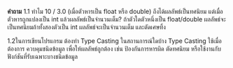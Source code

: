 __คำถาม__ 
1.1  ทำไม 10 / 3.0 (เมื่อตัวหารเป็น float หรือ double) ถึงได้ผลลัพธ์เป็นทศนิยม แต่เมื่อตัวหารถูกแปลงเป็น int แล้วผลลัพธ์เป็นจำนวนเต็ม?
ถ้าตัวใดตัวหนึ่งเป็น float/double ผลลัพธ์จะเป็นทศนิยมถ้าทั้งสองตัวเป็น int  ผลลัพธ์จะเป็นจำนวนเต็ม และตัดเศษทิ้ง

1.2ในการเขียนโปรแกรม ต้องทำ Type Casting ในสถานการณ์ใดบ้าง
Type Casting ใช้เมื่อต้องการ ควบคุมชนิดข้อมูล เพื่อให้ผลลัพธ์ถูกต้อง เช่น ป้องกันการหารผิด ตัดทศนิยม หรือใช้งานกับฟังก์ชันที่รับเฉพาะบางชนิดข้อมูล

